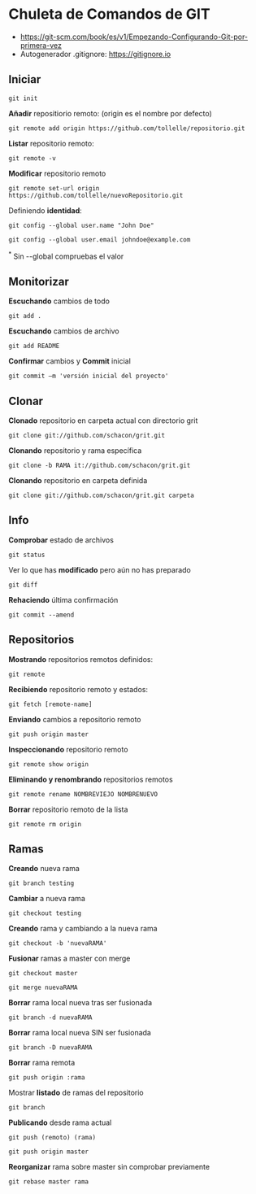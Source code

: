 # Chuleta de Comandos de GIT

- https://git-scm.com/book/es/v1/Empezando-Configurando-Git-por-primera-vez
- Autogenerador .gitignore: https://gitignore.io

## Iniciar

    git init

<strong>Añadir</strong> repositiorio remoto: (origin es el nombre por defecto)

    git remote add origin https://github.com/tollelle/repositorio.git

<strong>Listar</strong> repositorio remoto:

    git remote -v

<strong>Modificar</strong> repositorio remoto

    git remote set-url origin https://github.com/tollelle/nuevoRepositorio.git

Definiendo <strong>identidad</strong>:

    git config --global user.name "John Doe"

    git config --global user.email johndoe@example.com

<sup>*</sup> Sin --global compruebas el valor

## Monitorizar

<strong>Escuchando</strong> cambios de todo

    git add . 

<strong>Escuchando</strong> cambios de archivo

    git add README

<strong>Confirmar</strong> cambios y <strong>Commit</strong> inicial

    git commit –m 'versión inicial del proyecto'

## Clonar

<strong>Clonado</strong> repositorio en carpeta actual con directorio grit

    git clone git://github.com/schacon/grit.git

<strong>Clonando</strong> repositorio y rama específica

    git clone -b RAMA it://github.com/schacon/grit.git

<strong>Clonando</strong> repositorio en carpeta definida

    git clone git://github.com/schacon/grit.git carpeta


## Info

<strong>Comprobar</strong> estado de archivos

    git status

Ver lo que has <strong>modificado</strong> pero aún no has preparado

    git diff

<strong>Rehaciendo</strong> última confirmación

    git commit --amend

## Repositorios 

<strong>Mostrando</strong> repositorios remotos definidos:

    git remote

<strong>Recibiendo</strong> repositorio remoto y estados:

    git fetch [remote-name]

<strong>Enviando</strong> cambios a repositorio remoto

    git push origin master

<strong>Inspeccionando</strong> repositorio remoto

    git remote show origin

<strong>Eliminando y renombrando</strong> repositorios remotos

    git remote rename NOMBREVIEJO NOMBRENUEVO

<strong>Borrar</strong> repositorio remoto de la lista

    git remote rm origin

## Ramas

<strong>Creando</strong> nueva rama

    git branch testing


<strong>Cambiar</strong> a nueva rama

    git checkout testing


<strong>Creando</strong> rama y cambiando a la nueva rama

    git checkout -b 'nuevaRAMA'

<strong>Fusionar</strong> ramas a master con merge

    git checkout master

    git merge nuevaRAMA


<strong>Borrar</strong> rama local nueva tras ser fusionada

    git branch -d nuevaRAMA

<strong>Borrar</strong> rama local nueva SIN ser fusionada

    git branch -D nuevaRAMA


<strong>Borrar</strong> rama remota

    git push origin :rama


Mostrar <strong>listado</strong> de ramas del repositorio

    git branch


<strong>Publicando</strong> desde rama actual

    git push (remoto) (rama)

    git push origin master


<strong>Reorganizar</strong> rama sobre master sin comprobar previamente

    git rebase master rama



